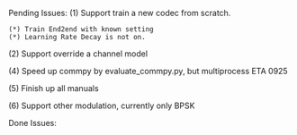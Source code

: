 Pending Issues:
(1) Support train a new codec from scratch.
    
    (*) Train End2end with known setting
    (*) Learning Rate Decay is not on.
    
(2) Support override a channel model

(4) Speed up commpy by evaluate_commpy.py, but multiprocess
ETA 0925

(5) Finish up all manuals

(6) Support other modulation, currently only BPSK

Done Issues:
